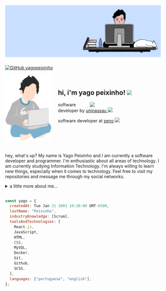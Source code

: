 # <img src="githuba.png">

[![GitHub yagopeixinho](https://img.shields.io/github/followers/yagopeixinho?label=follow&style=social)](https://github.com/yagopeixinho)

<a href="#"><img align="left" style="margin-right: 21px" width="150" height="#" src="yago.png"/></a>

<br>

<div>
    <h2> 
        hi, i'm yago peixinho!
        <img src="https://media.giphy.com/media/I9DgEmCM9mDhgBkhBj/giphy.gif" width="50">
    </h2>
     <img align='right' src="https://media.giphy.com/media/cIn5fTcjnKhStIeAef/giphy.gif" width="230">
    <div>
        <p>
            software developer by
            <a href="https://www.uninassau.edu.br/">
                uninassau
            </a>
            <img src="https://media.giphy.com/media/aJGlyRKYBvnBSiWgaE/giphy.gif" width="50">
        </p>
        <p>
            software developer at
            <a href="https://www.seno-ti.com.br/">seno</a>
            <img src="https://media.giphy.com/media/ZbNJojSbuJvIIVGl2t/giphy.gif" width="30"> 
        </p>
<div>

<br>
<br>
<br>
<br>

hey, what's up? My name is Yago Peixinho and I am currently a software developer and programmer. I'm enthusiastic about all areas of technology. I am currently studying Information Technology. I'm always willing to learn new things, especially when it comes to technology. Feel free to visit my repositories and message me through my social networks.

<details>
    <summary>
         a little more about me... 
    </summary>
  
  <a href="https://samujjwaal.me/"><img src="https://media.giphy.com/media/aLI73eIgT41b2/giphy.gif" align="right" height="150" /></a>
  
 - 📍 born and raised in brazil, joão pessoa, paraíba. 
 - 👨🏻‍💻 student of systems analysis and development by [uninassau](https://www.uninassau.edu.br/)
 - 📕 self-taught
 - 📫 send me a [message](https://linktr.ee/yagopeixinho). I will certainly answer you and let be friends ( ﾉ ^ ｰ ^)ﾉ

</details>

<br>

```javascript
const yago = {
  createdAt: Tue Jan 21 2003 19:20:00 GMT-0300,
  lastName: "Peixinho",
  industryKnowledge: [Scrum],
  toolsAndTechnologies: [
    React.js,
    JavaScript,
    HTML,
    CSS,
    MySQL,
    Docker,
    Git,
    Github,
    SCSS,
  ],
  languages: ["portuguese", "english"],
};
```
